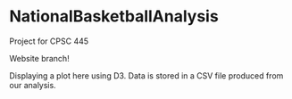 # NationalBasketballAnalysis
Project for CPSC 445


Website branch!

Displaying a plot here using D3.
Data is stored in a CSV file produced from our analysis.
